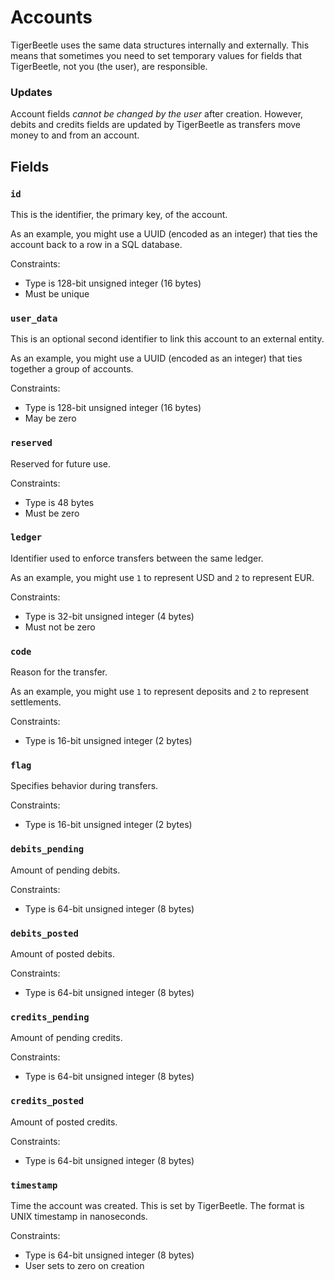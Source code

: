 # Accounts

TigerBeetle uses the same data structures internally and
externally. This means that sometimes you need to set temporary values
for fields that TigerBeetle, not you (the user), are responsible.

### Updates

Account fields *cannot be changed by the user* after
creation. However, debits and credits fields are updated by
TigerBeetle as transfers move money to and from an account.

## Fields

### `id`

This is the identifier, the primary key, of the account.

As an example, you might use a UUID (encoded as an integer) that ties
the account back to a row in a SQL database.

Constraints:

* Type is 128-bit unsigned integer (16 bytes)
* Must be unique

### `user_data`

This is an optional second identifier to link this account to an
external entity.

As an example, you might use a UUID (encoded as an integer) that
ties together a group of accounts.

Constraints:

* Type is 128-bit unsigned integer (16 bytes)
* May be zero

### `reserved`

Reserved for future use.

Constraints:

* Type is 48 bytes
* Must be zero

### `ledger`

Identifier used to enforce transfers between the same ledger.

As an example, you might use `1` to represent USD and `2` to represent
EUR.

Constraints:

* Type is 32-bit unsigned integer (4 bytes)
* Must not be zero

### `code`

Reason for the transfer.

As an example, you might use `1` to represent deposits and `2` to
represent settlements.

Constraints:

* Type is 16-bit unsigned integer (2 bytes)

### `flag`

Specifies behavior during transfers.

Constraints:

* Type is 16-bit unsigned integer (2 bytes)

### `debits_pending`

Amount of pending debits.

Constraints:

* Type is 64-bit unsigned integer (8 bytes)

### `debits_posted`

Amount of posted debits.

Constraints:

* Type is 64-bit unsigned integer (8 bytes)

### `credits_pending`

Amount of pending credits.

Constraints:

* Type is 64-bit unsigned integer (8 bytes)

### `credits_posted`

Amount of posted credits.

Constraints:

* Type is 64-bit unsigned integer (8 bytes)

### `timestamp`

Time the account was created. This is set by TigerBeetle. The format
is UNIX timestamp in nanoseconds.

Constraints:

* Type is 64-bit unsigned integer (8 bytes)
* User sets to zero on creation
